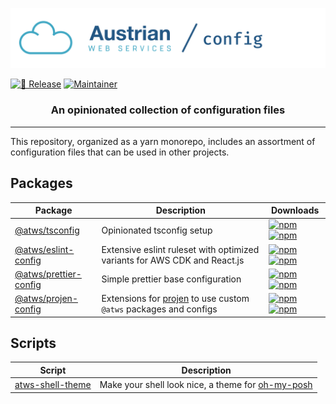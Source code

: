 [![Austrian Web Services / Config](logo.png)](https://github.com/Austrian-Web-Services/config)

[![🚀 Release](https://github.com/Austrian-Web-Services/config/actions/workflows/release.yml/badge.svg?event=push)](https://github.com/Austrian-Web-Services/config/actions/workflows/release.yaml)
[![Maintainer](https://img.shields.io/badge/Mainainer-%40NimmLor-blue)](https://img.shields.io/badge/Maintainer-%40NimmLor-blues)

<h3 align="center">An opinionated collection of configuration files</h3>

---

This repository, organized as a yarn monorepo, includes an assortment of configuration files that can be used in other projects.

## Packages

| Package                                            | Description                                                                           | Downloads                                                                                                                                                                                                                                                                                |
| -------------------------------------------------- | ------------------------------------------------------------------------------------- | ---------------------------------------------------------------------------------------------------------------------------------------------------------------------------------------------------------------------------------------------------------------------------------------- |
| [@atws/tsconfig](/packages/tsconfig)               | Opinionated tsconfig setup                                                            | [![npm](https://img.shields.io/npm/v/@atws/tsconfig?style=flat-square)](https://www.npmjs.com/package/@atws/tsconfig) [![npm](https://img.shields.io/npm/dm/@atws/tsconfig?color=%23175ed1&style=flat-square)](https://www.npmjs.com/package/@atws/tsconfig)                             |
| [@atws/eslint-config](/packages/eslint-config)     | Extensive eslint ruleset with optimized variants for AWS CDK and React.js             | [![npm](https://img.shields.io/npm/v/@atws/eslint-config?style=flat-square)](https://www.npmjs.com/package/@atws/eslint-config) [![npm](https://img.shields.io/npm/dm/@atws/eslint-config?color=%23175ed1&style=flat-square)](https://www.npmjs.com/package/@atws/eslint-config)         |
| [@atws/prettier-config](/packages/prettier-config) | Simple prettier base configuration                                                    | [![npm](https://img.shields.io/npm/v/@atws/prettier-config?style=flat-square)](https://www.npmjs.com/package/@atws/prettier-config) [![npm](https://img.shields.io/npm/dm/@atws/prettier-config?color=%23175ed1&style=flat-square)](https://www.npmjs.com/package/@atws/prettier-config) |
| [@atws/projen-config](/packages/projen-config)     | Extensions for [projen](https://projen.io) to use custom `@atws` packages and configs | [![npm](https://img.shields.io/npm/v/@atws/projen-config?style=flat-square)](https://www.npmjs.com/package/@atws/projen-config) [![npm](https://img.shields.io/npm/dm/@atws/projen-config?color=%23175ed1&style=flat-square)](https://www.npmjs.com/package/@atws/projen-config)         |

## Scripts

| Script                                        | Description                                                               |
| --------------------------------------------- | ------------------------------------------------------------------------- |
| [atws-shell-theme](/scripts/atws-shell-theme) | Make your shell look nice, a theme for [oh-my-posh](https://ohmyposh.dev) |
